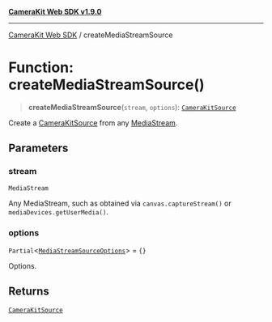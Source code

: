 [**CameraKit Web SDK v1.9.0**](../README.md)

***

[CameraKit Web SDK](../globals.md) / createMediaStreamSource

# Function: createMediaStreamSource()

> **createMediaStreamSource**(`stream`, `options`): [`CameraKitSource`](../classes/CameraKitSource.md)

Create a [CameraKitSource](../classes/CameraKitSource.md) from any
[MediaStream](https://developer.mozilla.org/en-US/docs/Web/API/MediaStream).

## Parameters

### stream

`MediaStream`

Any MediaStream, such as obtained via `canvas.captureStream()` or `mediaDevices.getUserMedia()`.

### options

`Partial`\<[`MediaStreamSourceOptions`](../interfaces/MediaStreamSourceOptions.md)\> = `{}`

Options.

## Returns

[`CameraKitSource`](../classes/CameraKitSource.md)
